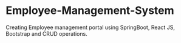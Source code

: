 # Employee-Management-System
Creating Employee management portal using SpringBoot, React JS, Bootstrap and CRUD operations.
